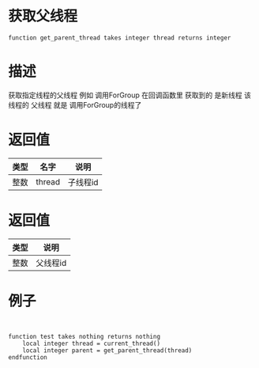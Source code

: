 
# 获取父线程
```jass
function get_parent_thread takes integer thread returns integer 
```
# 描述
获取指定线程的父线程
例如 调用ForGroup  在回调函数里 获取到的 是新线程  该线程的 父线程 就是 调用ForGroup的线程了

# 返回值
类型|名字|说明
--|--|--
整数|thread|子线程id 


# 返回值
类型|说明
--|--
整数|父线程id 


# 例子

```jass


function test takes nothing returns nothing
    local integer thread = current_thread()
    local integer parent = get_parent_thread(thread)
endfunction 

```


